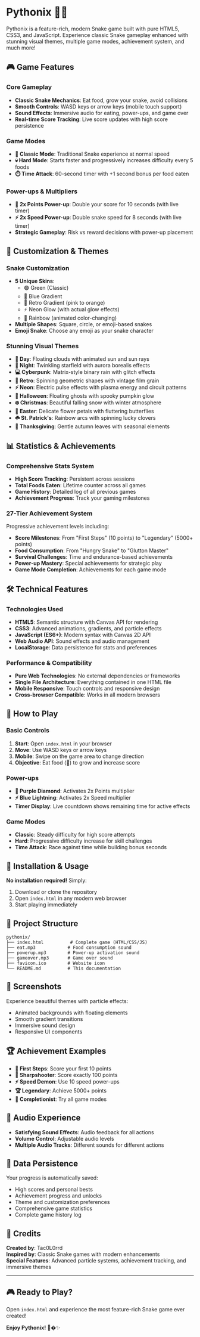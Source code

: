 
# Pythonix 🐍✨

Pythonix is a feature-rich, modern Snake game built with pure HTML5, CSS3, and JavaScript. Experience classic Snake gameplay enhanced with stunning visual themes, multiple game modes, achievement system, and much more!

## 🎮 Game Features

### **Core Gameplay**
- **Classic Snake Mechanics**: Eat food, grow your snake, avoid collisions
- **Smooth Controls**: WASD keys or arrow keys (mobile touch support)
- **Sound Effects**: Immersive audio for eating, power-ups, and game over
- **Real-time Score Tracking**: Live score updates with high score persistence

### **Game Modes**
- **🎯 Classic Mode**: Traditional Snake experience at normal speed
- **💀 Hard Mode**: Starts faster and progressively increases difficulty every 5 foods
- **⏱️ Time Attack**: 60-second timer with +1 second bonus per food eaten

### **Power-ups & Multipliers**
- **💎 2x Points Power-up**: Double your score for 10 seconds (with live timer)
- **⚡ 2x Speed Power-up**: Double snake speed for 8 seconds (with live timer)
- **Strategic Gameplay**: Risk vs reward decisions with power-up placement

## 🎨 Customization & Themes

### **Snake Customization**
- **5 Unique Skins**:
  - 🟢 Green (Classic)
  - 🔵 Blue Gradient
  - 🌸 Retro Gradient (pink to orange)
  - ⚡ Neon Glow (with actual glow effects)
  - 🌈 Rainbow (animated color-changing)
- **Multiple Shapes**: Square, circle, or emoji-based snakes
- **Emoji Snake**: Choose any emoji as your snake character

### **Stunning Visual Themes**
- **🌅 Day**: Floating clouds with animated sun and sun rays
- **🌙 Night**: Twinkling starfield with aurora borealis effects
- **💻 Cyberpunk**: Matrix-style binary rain with glitch effects
- **🎨 Retro**: Spinning geometric shapes with vintage film grain
- **⚡ Neon**: Electric pulse effects with plasma energy and circuit patterns
- **🎃 Halloween**: Floating ghosts with spooky pumpkin glow
- **❄️ Christmas**: Beautiful falling snow with winter atmosphere
- **🐰 Easter**: Delicate flower petals with fluttering butterflies
- **☘️ St. Patrick's**: Rainbow arcs with spinning lucky clovers
- **🦃 Thanksgiving**: Gentle autumn leaves with seasonal elements

## 📊 Statistics & Achievements

### **Comprehensive Stats System**
- **High Score Tracking**: Persistent across sessions
- **Total Foods Eaten**: Lifetime counter across all games
- **Game History**: Detailed log of all previous games
- **Achievement Progress**: Track your gaming milestones

### **27-Tier Achievement System**
Progressive achievement levels including:
- **Score Milestones**: From "First Steps" (10 points) to "Legendary" (5000+ points)
- **Food Consumption**: From "Hungry Snake" to "Glutton Master"
- **Survival Challenges**: Time and endurance-based achievements
- **Power-up Mastery**: Special achievements for strategic play
- **Game Mode Completion**: Achievements for each game mode

## 🛠️ Technical Features

### **Technologies Used**
- **HTML5**: Semantic structure with Canvas API for rendering
- **CSS3**: Advanced animations, gradients, and particle effects
- **JavaScript (ES6+)**: Modern syntax with Canvas 2D API
- **Web Audio API**: Sound effects and audio management
- **LocalStorage**: Data persistence for stats and preferences

### **Performance & Compatibility**
- **Pure Web Technologies**: No external dependencies or frameworks
- **Single File Architecture**: Everything contained in one HTML file
- **Mobile Responsive**: Touch controls and responsive design
- **Cross-browser Compatible**: Works in all modern browsers

## 🎯 How to Play

### **Basic Controls**
1. **Start**: Open `index.html` in your browser
2. **Move**: Use WASD keys or arrow keys
3. **Mobile**: Swipe on the game area to change direction
4. **Objective**: Eat food (🍎) to grow and increase score

### **Power-ups**
- **💎 Purple Diamond**: Activates 2x Points multiplier
- **⚡ Blue Lightning**: Activates 2x Speed multiplier
- **Timer Display**: Live countdown shows remaining time for active effects

### **Game Modes**
- **Classic**: Steady difficulty for high score attempts
- **Hard**: Progressive difficulty increase for skill challenges  
- **Time Attack**: Race against time while building bonus seconds

## 🚀 Installation & Usage

**No installation required!** Simply:
1. Download or clone the repository
2. Open `index.html` in any modern web browser
3. Start playing immediately

## 📁 Project Structure

```
pythonix/
├── index.html          # Complete game (HTML/CSS/JS)
├── eat.mp3            # Food consumption sound
├── powerup.mp3        # Power-up activation sound
├── gameover.mp3       # Game over sound
├── favicon.ico        # Website icon
└── README.md          # This documentation
```

## 🎨 Screenshots

Experience beautiful themes with particle effects:
- Animated backgrounds with floating elements
- Smooth gradient transitions
- Immersive sound design
- Responsive UI components

## 🏆 Achievement Examples

- **🥉 First Steps**: Score your first 10 points
- **🎯 Sharpshooter**: Score exactly 100 points  
- **⚡ Speed Demon**: Use 10 speed power-ups
- **🏆 Legendary**: Achieve 5000+ points
- **🌈 Completionist**: Try all game modes

## 🎵 Audio Experience

- **Satisfying Sound Effects**: Audio feedback for all actions
- **Volume Control**: Adjustable audio levels
- **Multiple Audio Tracks**: Different sounds for different actions

## 💾 Data Persistence

Your progress is automatically saved:
- High scores and personal bests
- Achievement progress and unlocks
- Theme and customization preferences
- Comprehensive game statistics
- Complete game history log

## 🌟 Credits

**Created by**: Tac0L0rrd  
**Inspired by**: Classic Snake games with modern enhancements  
**Special Features**: Advanced particle systems, achievement tracking, and immersive themes

---

## 🎮 Ready to Play?

Open `index.html` and experience the most feature-rich Snake game ever created!

**Enjoy Pythonix!** 🐍�✨
